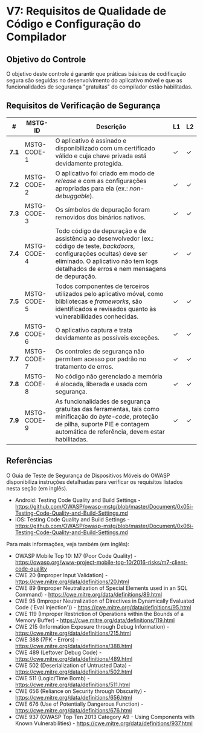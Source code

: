 # V7: Requisitos de Qualidade de Código e Configuração do Compilador

## Objetivo do Controle

O objetivo deste controle é garantir que práticas básicas de codificação segura são seguidas no desenvolvimento do aplicativo móvel e que as funcionalidades de segurança "gratuitas" do compilador estão habilitadas.


## Requisitos de Verificação de Segurança

| # | MSTG-ID | Descrição | L1 | L2 |
| -- | -------- | ---------------------- | - | - |
| **7.1** | MSTG-CODE-1 | O aplicativo é assinado e disponibilizado com um certificado válido e cuja chave privada está devidamente protegida. | ✓ | ✓ |
| **7.2** | MSTG-CODE-2 | O aplicativo foi criado em modo de _release_ e com as configurações apropriadas para ela (ex.: _non-debuggable_). | ✓ | ✓ |
| **7.3** | MSTG-CODE-3 | Os símbolos de depuração foram removidos dos binários nativos. | ✓ | ✓ |
| **7.4** | MSTG-CODE-4 | Todo código de depuração e de assistência ao desenvolvedor (ex.: código de teste, _backdoors_, configurações ocultas) deve ser eliminado. O aplicativo não tem logs detalhados de erros e nem mensagens de depuração. | ✓ | ✓ |
| **7.5** | MSTG-CODE-5 | Todos componentes de terceiros utilizados pelo aplicativo móvel, como blibliotecas e _frameworks_, são identificados e revisados quanto às vulnerabilidades conhecidas. | ✓ | ✓ |
| **7.6** | MSTG-CODE-6 | O aplicativo captura e trata devidamente as possíveis exceções. | ✓ | ✓ |
| **7.7** | MSTG-CODE-7 | Os controles de segurança não permitem acesso por padrão no tratamento de erros. | ✓ | ✓ |
| **7.8** | MSTG-CODE-8 | No código não gerenciado a memória é alocada, liberada e usada com segurança.  | ✓ | ✓ |
| **7.9** | MSTG-CODE-9 | As funcionalidades de segurança gratuitas das ferramentas, tais como minificação do _byte-code_, proteção de pilha, suporte PIE e contagem automática de referência, devem estar habilitadas. | ✓ | ✓ |

## Referências

O Guia de Teste de Segurança de Dispositivos Móveis do OWASP disponibiliza instruções detalhadas para verificar os requisitos listados nesta seção (em inglês).

- Android: Testing Code Quality and Build Settings - <https://github.com/OWASP/owasp-mstg/blob/master/Document/0x05i-Testing-Code-Quality-and-Build-Settings.md>
- iOS: Testing Code Quality and Build Settings - <https://github.com/OWASP/owasp-mstg/blob/master/Document/0x06i-Testing-Code-Quality-and-Build-Settings.md>

Para mais informações, veja também (em inglês):

- OWASP Mobile Top 10: M7 (Poor Code Quality) - <https://owasp.org/www-project-mobile-top-10/2016-risks/m7-client-code-quality>
- CWE 20 (Improper Input Validation) - <https://cwe.mitre.org/data/definitions/20.html>
- CWE 89 (Improper Neutralization of Special Elements used in an SQL Command) - <https://cwe.mitre.org/data/definitions/89.html>
- CWE 95 (Improper Neutralization of Directives in Dynamically Evaluated Code ('Eval Injection')) - <https://cwe.mitre.org/data/definitions/95.html>
- CWE 119 (Improper Restriction of Operations within the Bounds of a Memory Buffer) - <https://cwe.mitre.org/data/definitions/119.html>
- CWE 215 (Information Exposure through Debug Information) - <https://cwe.mitre.org/data/definitions/215.html>
- CWE 388 (7PK - Errors) - <https://cwe.mitre.org/data/definitions/388.html>
- CWE 489 (Leftover Debug Code) - <https://cwe.mitre.org/data/definitions/489.html>
- CWE 502 (Deserialization of Untrusted Data) - <https://cwe.mitre.org/data/definitions/502.html>
- CWE 511 (Logic/Time Bomb) - <https://cwe.mitre.org/data/definitions/511.html>
- CWE 656 (Reliance on Security through Obscurity) - <https://cwe.mitre.org/data/definitions/656.html>
- CWE 676 (Use of Potentially Dangerous Function)  - <https://cwe.mitre.org/data/definitions/676.html>
- CWE 937 (OWASP Top Ten 2013 Category A9 - Using Components with Known Vulnerabilities) - <https://cwe.mitre.org/data/definitions/937.html>
